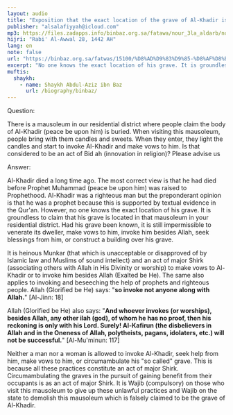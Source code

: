```yaml
---
layout: audio
title: "Exposition that the exact location of the grave of Al-Khadir is unknown"
publisher: "alsalafiyyah@icloud.com"
mp3: https://files.zadapps.info/binbaz.org.sa/fatawa/nour_3la_aldarb/nour_811/nour_81107.mp3
hijri: "Rabi' Al-Awwal 28, 1442 AH"
lang: en
note: false
url: "https://binbaz.org.sa/fatwas/15100/%D8%AD%D9%83%D9%85-%D8%AF%D8%B9%D8%A7%D8%A1-%D8%A7%D8%B5%D8%AD%D8%A7%D8%A8-%D8%A7%D9%84%D9%82%D8%A8%D9%88%D8%B1-%D9%88%D8%A7%D9%84%D9%86%D8%B0%D8%B1-%D9%84%D9%87%D9%85-%D9%88%D8%A7%D9%84%D8%A7%D8%B3%D8%AA%D8%BA%D8%A7%D8%AB%D8%A9-%D8%A8%D9%87%D9%85"
excerpt: "No one knows the exact location of his grave. It is groundless to claim that his grave is located in that mausoleum in your residential district."
muftis:
  shaykh: 
    - name: Shaykh Abdul-Aziz ibn Baz
      url: /biography/binbaz/
---
```


Question:

There is a mausoleum in our residential district where people claim the body of Al-Khadir (peace be upon him) is buried. When visiting this mausoleum, people bring with them candles and sweets. When they enter, they light the candles and start to invoke Al-Khadir and make vows to him. Is that considered to be an act of Bid ah (innovation in religion)? Please advise us

Answer:

Al-Khadir died a long time ago. The most correct view is that he had died before Prophet Muhammad (peace be upon him) was raised to Prophethood. Al-Khadir was a righteous man but the preponderant opinion is that he was a prophet because this is supported by textual evidence in the Qur'an. However, no one knows the exact location of his grave. It is groundless to claim that his grave is located in that mausoleum in your residential district. Had his grave been known, it is still impermissible to venerate its dweller, make vows to him, invoke him besides Allah, seek blessings from him, or construct a building over his grave. 

It is heinous Munkar (that which is unacceptable or disapproved of by Islamic law and Muslims of sound intellect) and an act of major Shirk (associating others with Allah in His Divinity or worship) to make vows to Al-Khadir or to invoke him besides Allah (Exalted be He). The same also applies to invoking and beseeching the help of prophets and righteous people. Allah (Glorified be He) says: "**so invoke not anyone along with Allah.**" [Al-Jinn: 18]

Allah (Glorified be He) also says: "**And whoever invokes (or worships), besides Allah, any other ilah (god), of whom he has no proof, then his reckoning is only with his Lord. Surely! Al-Kafirun (the disbelievers in Allah and in the Oneness of Allah, polytheists, pagans, idolaters, etc.) will not be successful.**" [Al-Mu'minun: 117]

Neither a man nor a woman is allowed to invoke Al-Khadir, seek help from him, make vows to him, or circumambulate his "so called" grave. This is because all these practices constitute an act of major Shirk. Circumambulating the graves in the pursuit of gaining benefit from their occupants is as an act of major Shirk. It is Wajib (compulsory) on those who visit this mausoleum to give up these unlawful practices and Wajib on the state to demolish this mausoleum which is falsely claimed to be the grave of Al-Khadir. 

